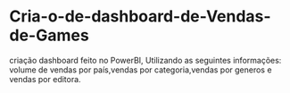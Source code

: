 # Cria-o-de-dashboard-de-Vendas-de-Games
criação dashboard feito no PowerBI, Utilizando as seguintes informações:  volume de vendas por país,vendas por categoria,vendas por generos e vendas por editora.
